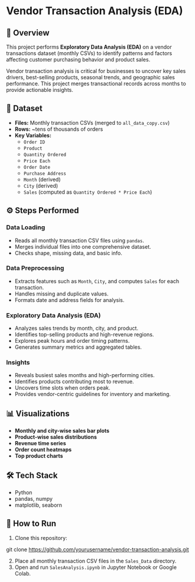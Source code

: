 # Vendor Transaction Analysis (EDA)

## 📌 Overview

This project performs **Exploratory Data Analysis (EDA)** on a vendor transactions dataset (monthly CSVs) to identify patterns and factors affecting customer purchasing behavior and product sales.

Vendor transaction analysis is critical for businesses to uncover key sales drivers, best-selling products, seasonal trends, and geographic sales performance. This project merges transactional records across months to provide actionable insights.

## 📂 Dataset

- **Files:** Monthly transaction CSVs (merged to `all_data_copy.csv`)
- **Rows:** ~tens of thousands of orders  
- **Key Variables:**  
  - `Order ID`  
  - `Product`  
  - `Quantity Ordered`  
  - `Price Each`  
  - `Order Date`  
  - `Purchase Address`  
  - `Month` (derived)  
  - `City` (derived)  
  - `Sales` (computed as `Quantity Ordered * Price Each`)

## ⚙️ Steps Performed

### Data Loading

- Reads all monthly transaction CSV files using `pandas`.
- Merges individual files into one comprehensive dataset.
- Checks shape, missing data, and basic info.

### Data Preprocessing

- Extracts features such as `Month`, `City`, and computes `Sales` for each transaction.
- Handles missing and duplicate values.
- Formats date and address fields for analysis.

### Exploratory Data Analysis (EDA)

- Analyzes sales trends by month, city, and product.
- Identifies top-selling products and high-revenue regions.
- Explores peak hours and order timing patterns.
- Generates summary metrics and aggregated tables.

### Insights

- Reveals busiest sales months and high-performing cities.
- Identifies products contributing most to revenue.
- Uncovers time slots when orders peak.
- Provides vendor-centric guidelines for inventory and marketing.

## 📊 Visualizations

- **Monthly and city-wise sales bar plots**
- **Product-wise sales distributions**
- **Revenue time series**
- **Order count heatmaps**
- **Top product charts**

## 🛠️ Tech Stack

- Python
- pandas, numpy
- matplotlib, seaborn

## 🚀 How to Run

1. Clone this repository:

git clone https://github.com/yourusername/vendor-transaction-analysis.git

2. Place all monthly transaction CSV files in the `Sales_Data` directory.
3. Open and run `SalesAnalysis.ipynb` in Jupyter Notebook or Google Colab.
